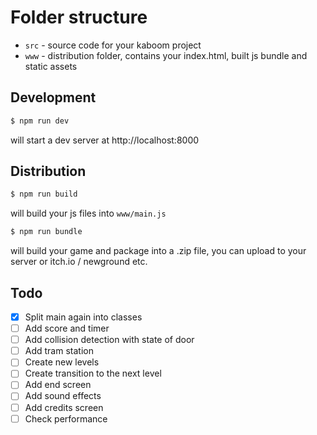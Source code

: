 # Folder structure

- `src` - source code for your kaboom project
- `www` - distribution folder, contains your index.html, built js bundle and static assets


## Development

```sh
$ npm run dev
```

will start a dev server at http://localhost:8000

## Distribution

```sh
$ npm run build
```

will build your js files into `www/main.js`

```sh
$ npm run bundle
```

will build your game and package into a .zip file, you can upload to your server or itch.io / newground etc.

## Todo
- [x] Split main again into classes
- [ ] Add score and timer
- [ ] Add collision detection with state of door
- [ ] Add tram station
- [ ] Create new levels
- [ ] Create transition to the next level
- [ ] Add end screen
- [ ] Add sound effects
- [ ] Add credits screen
- [ ] Check performance